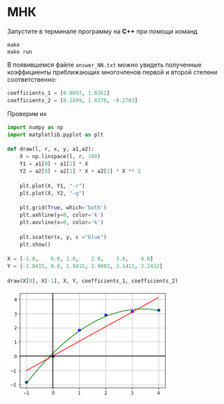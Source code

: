 # МНК

Запустите в терминале программу на **С++** при помощи команд
```
make
make run
```
В появившемся файле `answer_NN.txt` можно увидеть полученные коэффициенты приближающих многочленов первой и второй степени соответственно:


```python
coefficients_1 = [0.0097, 1.0261]
coefficients_2 = [0.1899, 1.8370, -0.2703]
```

Проверим их


```python
import numpy as np
import matplotlib.pyplot as plt

def draw(l, r, x, y, a1,a2):
    X = np.linspace(l, r, 100)
    Y1 = a1[0] + a1[1] * X
    Y2 = a2[0] + a2[1] * X + a2[2] * X ** 2
    
    plt.plot(X, Y1, "-r")
    plt.plot(X, Y2, "-g")
    
    plt.grid(True, which='both')
    plt.axhline(y=0, color='k')
    plt.axvline(x=0, color='k')
    
    plt.scatter(x, y, c ="blue")
    plt.show()

X = [-1.0,    0.0, 1.0,    2.0,    3.0,    4.0]
Y = [-1.8415, 0.0, 1.8415, 2.9093, 3.1411, 3.2432]

draw(X[0], X[-1], X, Y, coefficients_1, coefficients_2)
```


    
![png](img/output_3_0.png)
    

